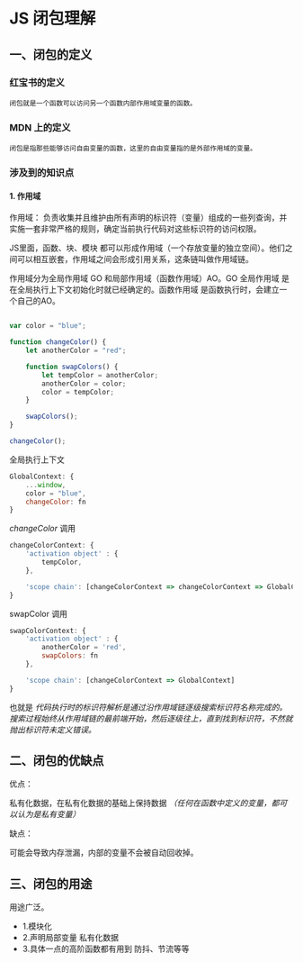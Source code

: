 # JS 闭包理解 

## 一、闭包的定义

### 红宝书的定义

```
闭包就是一个函数可以访问另一个函数内部作用域变量的函数。
```

### MDN 上的定义

```
闭包是指那些能够访问自由变量的函数，这里的自由变量指的是外部作用域的变量。
```

### 涉及到的知识点

#### 1. 作用域

作用域： 负责收集并且维护由所有声明的标识符（变量）组成的一些列查询，并实施一套非常严格的规则，确定当前执行代码对这些标识符的访问权限。

JS里面，函数、块、模块 都可以形成作用域（一个存放变量的独立空间）。他们之间可以相互嵌套，作用域之间会形成引用关系，这条链叫做作用域链。

作用域分为全局作用域 GO 和局部作用域（函数作用域）AO。GO 全局作用域 是在全局执行上下文初始化时就已经确定的。函数作用域 是函数执行时，会建立一个自己的AO。


```javascript

var color = "blue";

function changeColor() {
    let anotherColor = "red";

    function swapColors() {
        let tempColor = anotherColor;
        anotherColor = color;
        color = tempColor;
    }

    swapColors();
}

changeColor();

```
全局执行上下文

```javascript
GlobalContext: {
    ...window,
    color = "blue",
    changeColor: fn
}
```
*changeColor* 调用

```javascript
changeColorContext: {
    'activation object' : {
        tempColor,
    }, 

    'scope chain': [changeColorContext => changeColorContext => GlobalContext]
}
```
swapColor 调用

```javascript
swapColorContext: {
    'activation object' : {
        anotherColor = 'red',
        swapColors: fn
    }, 

    'scope chain': [changeColorContext => GlobalContext]
}
```

也就是 *代码执行时的标识符解析是通过沿作用域链逐级搜索标识符名称完成的。搜索过程始终从作用域链的最前端开始，然后逐级往上，直到找到标识符，不然就抛出标识符未定义错误。*

## 二、闭包的优缺点

优点：

私有化数据，在私有化数据的基础上保持数据 *（任何在函数中定义的变量，都可以认为是私有变量）*

缺点：

可能会导致内存泄漏，内部的变量不会被自动回收掉。

## 三、闭包的用途

用途广泛。

- 1.模块化
- 2.声明局部变量 私有化数据
- 3.具体一点的高阶函数都有用到 防抖、节流等等